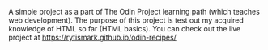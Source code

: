A simple project as a part of The Odin Project learning path (which teaches web development). The purpose of this project is test out my acquired knowledge of HTML so far (HTML basics). You can check out the live project at https://rytismark.github.io/odin-recipes/
